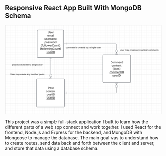 ## Responsive React App Built With MongoDB Schema 
 
![ERD Diagram](/client/build/images/userInterface-ERD.png)

This project was a simple full-stack application I built to learn how the different parts of a web app connect and work together. I used React for the frontend, Node.js and Express for the backend, and MongoDB with Mongoose to manage the database. The main goal was to understand how to create routes, send data back and forth between the client and server, and store that data using a database schema.